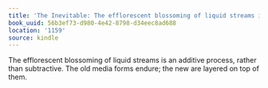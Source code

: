 ```yaml
---
title: 'The Inevitable: The efflorescent blossoming of liquid streams is an additive…'
book_uuid: 56b3ef73-d980-4e42-8798-d34eec8ad688
location: '1159'
source: kindle
---
```


The efflorescent blossoming of liquid streams is an additive process, rather than subtractive. The old media forms endure; the new are layered on top of them.